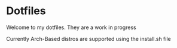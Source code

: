 # Dotfiles

Welcome to my dotfiles. They are a work in progress

Currently Arch-Based distros are supported using the install.sh file
